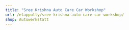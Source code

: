 ```yaml
---
title: "Sree Krishna Auto Care Car Workshop"
url: /elappully/sree-krishna-auto-care-car-workshop/
shop: Autowerkstatt
---
```


